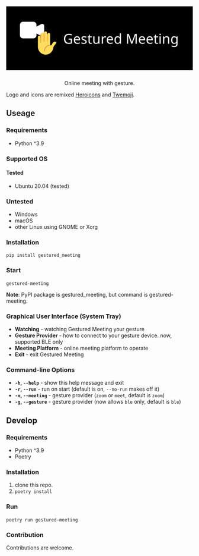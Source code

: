 <h1 align="center"><img src="https://raw.githubusercontent.com/ygkn/gestured-meeting/main/logo.svg" alt="Gestured Meeting" /></h1>

<p align="center">
Online meeting with gesture.
</p>

Logo and icons are remixed [Heroicons](https://heroicons.com/) and [Twemoji](https://twemoji.twitter.com/).

## Useage

### Requirements

- Python ^3.9

### Supported OS

#### Tested

- Ubuntu 20.04 (tested)

### Untested

- Windows
- macOS
- other Linux using GNOME or Xorg

### Installation

```
pip install gestured_meeting
```

### Start

```
gestured-meeting
```

**Note**: PyPI package is gestured_meeting, but command is gestured-meeting.

### Graphical User Interface (System Tray)

- **Watching** - watching Gestured Meeting your gesture
- **Gesture Provider** - how to connect to your gesture device. now, supported BLE only
- **Meeting Platform** - online meeting platform to operate
- **Exit** - exit Gestured Meeting

### Command-line Options

- **`-h`, `--help`** - show this help message and exit
- **`-r`, `--run`** - run on start (default is on, `--no-run` makes off it)
- **`-m`, `--meeting`** - gesture provider (`zoom` or `meet`, default is `zoom`)
- **`-g`, `--gesture`** - gesture provider (now allows `ble` only, default is `ble`)

## Develop

### Requirements

- Python ^3.9
- Poetry

### Installation

1. clone this repo.
2. `poetry install`

### Run

```
poetry run gestured-meeting
```

### Contribution

Contributions are welcome.
